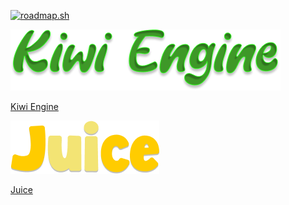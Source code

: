 [![roadmap.sh](https://roadmap.sh/card/wide/6676bceddf3918909ea8b7aa?variant=dark&roadmaps=frontend%2Cfull-stack%2Cbackend%2Cgame-developer)](https://roadmap.sh)

![Kiwi Engine](/Kiwi%20Engine.png)

[Kiwi Engine](https://github.com/citrusworx/kiwi)

![Juice](Juice.png)

[Juice](https://github.com/citrusworx/juice)
